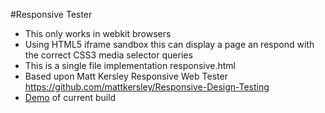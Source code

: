 #Responsive Tester
- This only works in webkit browsers
- Using HTML5 iframe sandbox this can display a page an respond with the correct CSS3 media selector queries
- This is a single file implementation responsive.html
- Based upon Matt Kersley Responsive Web Tester https://github.com/mattkersley/Responsive-Design-Testing
- [Demo](http://ninjapanzer.github.com/ResponsiveWebTester/ "Demo") of current build